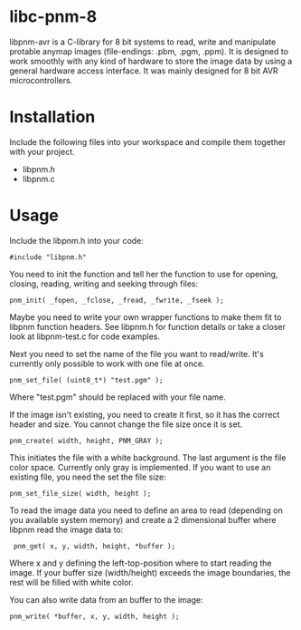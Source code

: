 # libc-pnm-8
libpnm-avr is a C-library for 8 bit systems to read, write and manipulate protable anymap images (file-endings: .pbm, .pgm, .ppm). It is designed to work smoothly with any kind of hardware to store the image data by using a general hardware access interface. It was mainly designed for 8 bit AVR microcontrollers.

# Installation
Include the following files into your workspace and compile them together with your project.

* libpnm.h
* libpnm.c

# Usage
Include the libpnm.h into your code:

    #include "libpnm.h"
    
You need to init the function and tell her the function to use for opening, closing, reading, writing and seeking through files:

    pnm_init( _fopen, _fclose, _fread, _fwrite, _fseek );

Maybe you need to write your own wrapper functions to make them fit to libpnm function headers. See libpnm.h for function details or take a closer look at libpnm-test.c for code examples.

Next you need to set the name of the file you want to read/write. It's currently only possible to work with one file at once.

    pnm_set_file( (uint8_t*) "test.pgm" );

Where "test.pgm" should be replaced with your file name.

If the image isn't existing, you need to create it first, so it has the correct header and size. You cannot change the file size once it is set.

    pnm_create( width, height, PNM_GRAY );

 This initiates the file with a white background. The last argument is the file color space. Currently only gray is implemented.
 If you want to use an existing file, you need the set the file size:
 
    pnm_set_file_size( width, height );
    
 To read the image data you need to define an area to read (depending on you available system memory) and create a 2 dimensional buffer where libpnm read the image data to:
 
     pnm_get( x, y, width, height, *buffer );

Where x and y defining the left-top-position where to start reading the image. If your buffer size (width/height) exceeds the image boundaries, the rest will be filled with white color.

You can also write data from an buffer to the image:

    pnm_write( *buffer, x, y, width, height );